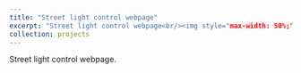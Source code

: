 ```yaml
---
title: "Street light control webpage"
excerpt: "Street light control webpage<br/><img style="max-width: 50%;" src='/images/streetlight.jpg'>"
collection: projects
---
```


Street light control webpage. 

